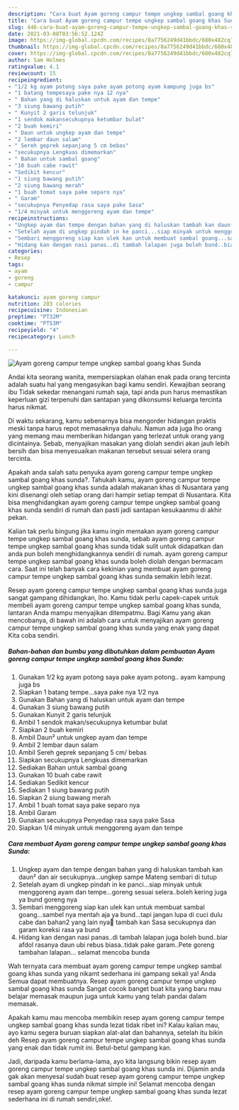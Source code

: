```yaml
---
description: "Cara buat Ayam goreng campur tempe ungkep sambal goang khas Sunda yang lezat Untuk Jualan"
title: "Cara buat Ayam goreng campur tempe ungkep sambal goang khas Sunda yang lezat Untuk Jualan"
slug: 446-cara-buat-ayam-goreng-campur-tempe-ungkep-sambal-goang-khas-sunda-yang-lezat-untuk-jualan
date: 2021-03-08T03:56:52.124Z
image: https://img-global.cpcdn.com/recipes/8a7756249d41bbdc/680x482cq70/ayam-goreng-campur-tempe-ungkep-sambal-goang-khas-sunda-foto-resep-utama.jpg
thumbnail: https://img-global.cpcdn.com/recipes/8a7756249d41bbdc/680x482cq70/ayam-goreng-campur-tempe-ungkep-sambal-goang-khas-sunda-foto-resep-utama.jpg
cover: https://img-global.cpcdn.com/recipes/8a7756249d41bbdc/680x482cq70/ayam-goreng-campur-tempe-ungkep-sambal-goang-khas-sunda-foto-resep-utama.jpg
author: Sam Holmes
ratingvalue: 4.1
reviewcount: 15
recipeingredient:
- "1/2 kg ayam potong saya pake ayam potong ayam kampung juga bs"
- "1 batang tempesaya pake nya 12 nya"
- " Bahan yang di haluskan untuk ayam dan tempe"
- "3 siung bawang putih"
- " Kunyit 2 garis telunjuk"
- "1 sendok makansecukupnya ketumbar bulat"
- "2 buah kemiri"
- " Daun untuk ungkep ayam dan tempe"
- "2 lembar daun salam"
- " Sereh geprek sepanjang 5 cm bebas"
- "secukupnya Lengkuas dimemarkan"
- " Bahan untuk sambal goang"
- "10 buah cabe rawit"
- "Sedikit kencur"
- "1 siung bawang putih"
- "2 siung bawang merah"
- "1 buah tomat saya pake separo nya"
- " Garam"
- "secukupnya Penyedap rasa saya pake Sasa"
- "1/4 minyak untuk menggoreng ayam dan tempe"
recipeinstructions:
- "Ungkep ayam dan tempe dengan bahan yang di haluskan tambah kan daun² dan air secukupnya...ungkep sampe Mateng sembari di tutup"
- "Setelah ayam di ungkep pindah in ke panci...siap minyak untuk menggoreng ayam dan tempe...goreng sesuai selera..boleh kering juga ya bund goreng nya"
- "Sembari menggoreng siap kan ulek kan untuk membuat sambal goang...sambel nya mentah aja ya bund...tapi jangan lupa di cuci dulu cabe dan bahan2 yang lain nya🙂 tambah kan Sasa secukupnya dan garam koreksi rasa ya bund"
- "Hidang kan dengan nasi panas..di tambah lalapan juga boleh bund..biar afdol rasanya daun ubi rebus biasa..tidak pake garam..Pete goreng tambahan lalapan... selamat mencoba bunda"
categories:
- Resep
tags:
- ayam
- goreng
- campur

katakunci: ayam goreng campur 
nutrition: 203 calories
recipecuisine: Indonesian
preptime: "PT32M"
cooktime: "PT53M"
recipeyield: "4"
recipecategory: Lunch

---
```



![Ayam goreng campur tempe ungkep sambal goang khas Sunda](https://img-global.cpcdn.com/recipes/8a7756249d41bbdc/680x482cq70/ayam-goreng-campur-tempe-ungkep-sambal-goang-khas-sunda-foto-resep-utama.jpg)

Andai kita seorang wanita, mempersiapkan olahan enak pada orang tercinta adalah suatu hal yang mengasyikan bagi kamu sendiri. Kewajiban seorang ibu Tidak sekedar menangani rumah saja, tapi anda pun harus memastikan keperluan gizi terpenuhi dan santapan yang dikonsumsi keluarga tercinta harus nikmat.

Di waktu  sekarang, kamu sebenarnya bisa mengorder hidangan praktis meski tanpa harus repot memasaknya dahulu. Namun ada juga lho orang yang memang mau memberikan hidangan yang terlezat untuk orang yang dicintainya. Sebab, menyajikan masakan yang diolah sendiri akan jauh lebih bersih dan bisa menyesuaikan makanan tersebut sesuai selera orang tercinta. 



Apakah anda salah satu penyuka ayam goreng campur tempe ungkep sambal goang khas sunda?. Tahukah kamu, ayam goreng campur tempe ungkep sambal goang khas sunda adalah makanan khas di Nusantara yang kini disenangi oleh setiap orang dari hampir setiap tempat di Nusantara. Kita bisa menghidangkan ayam goreng campur tempe ungkep sambal goang khas sunda sendiri di rumah dan pasti jadi santapan kesukaanmu di akhir pekan.

Kalian tak perlu bingung jika kamu ingin memakan ayam goreng campur tempe ungkep sambal goang khas sunda, sebab ayam goreng campur tempe ungkep sambal goang khas sunda tidak sulit untuk didapatkan dan anda pun boleh menghidangkannya sendiri di rumah. ayam goreng campur tempe ungkep sambal goang khas sunda boleh diolah dengan bermacam cara. Saat ini telah banyak cara kekinian yang membuat ayam goreng campur tempe ungkep sambal goang khas sunda semakin lebih lezat.

Resep ayam goreng campur tempe ungkep sambal goang khas sunda juga sangat gampang dihidangkan, lho. Kamu tidak perlu capek-capek untuk membeli ayam goreng campur tempe ungkep sambal goang khas sunda, lantaran Anda mampu menyajikan ditempatmu. Bagi Kamu yang akan mencobanya, di bawah ini adalah cara untuk menyajikan ayam goreng campur tempe ungkep sambal goang khas sunda yang enak yang dapat Kita coba sendiri.

<!--inarticleads1-->

##### Bahan-bahan dan bumbu yang dibutuhkan dalam pembuatan Ayam goreng campur tempe ungkep sambal goang khas Sunda:

1. Gunakan 1/2 kg ayam potong saya pake ayam potong.. ayam kampung juga bs
1. Siapkan 1 batang tempe...saya pake nya 1/2 nya
1. Gunakan  Bahan yang di haluskan untuk ayam dan tempe
1. Gunakan 3 siung bawang putih
1. Gunakan  Kunyit 2 garis telunjuk
1. Ambil 1 sendok makan/secukupnya ketumbar bulat
1. Siapkan 2 buah kemiri
1. Ambil  Daun² untuk ungkep ayam dan tempe
1. Ambil 2 lembar daun salam
1. Ambil  Sereh geprek sepanjang 5 cm/ bebas
1. Siapkan secukupnya Lengkuas dimemarkan
1. Sediakan  Bahan untuk sambal goang
1. Gunakan 10 buah cabe rawit
1. Sediakan Sedikit kencur
1. Sediakan 1 siung bawang putih
1. Siapkan 2 siung bawang merah
1. Ambil 1 buah tomat saya pake separo nya
1. Ambil  Garam
1. Gunakan secukupnya Penyedap rasa saya pake Sasa
1. Siapkan 1/4 minyak untuk menggoreng ayam dan tempe




<!--inarticleads2-->

##### Cara membuat Ayam goreng campur tempe ungkep sambal goang khas Sunda:

1. Ungkep ayam dan tempe dengan bahan yang di haluskan tambah kan daun² dan air secukupnya...ungkep sampe Mateng sembari di tutup
1. Setelah ayam di ungkep pindah in ke panci...siap minyak untuk menggoreng ayam dan tempe...goreng sesuai selera..boleh kering juga ya bund goreng nya
1. Sembari menggoreng siap kan ulek kan untuk membuat sambal goang...sambel nya mentah aja ya bund...tapi jangan lupa di cuci dulu cabe dan bahan2 yang lain nya🙂 tambah kan Sasa secukupnya dan garam koreksi rasa ya bund
1. Hidang kan dengan nasi panas..di tambah lalapan juga boleh bund..biar afdol rasanya daun ubi rebus biasa..tidak pake garam..Pete goreng tambahan lalapan... selamat mencoba bunda




Wah ternyata cara membuat ayam goreng campur tempe ungkep sambal goang khas sunda yang nikamt sederhana ini gampang sekali ya! Anda Semua dapat membuatnya. Resep ayam goreng campur tempe ungkep sambal goang khas sunda Sangat cocok banget buat kita yang baru mau belajar memasak maupun juga untuk kamu yang telah pandai dalam memasak.

Apakah kamu mau mencoba membikin resep ayam goreng campur tempe ungkep sambal goang khas sunda lezat tidak ribet ini? Kalau kalian mau, ayo kamu segera buruan siapkan alat-alat dan bahannya, setelah itu bikin deh Resep ayam goreng campur tempe ungkep sambal goang khas sunda yang enak dan tidak rumit ini. Betul-betul gampang kan. 

Jadi, daripada kamu berlama-lama, ayo kita langsung bikin resep ayam goreng campur tempe ungkep sambal goang khas sunda ini. Dijamin anda gak akan menyesal sudah buat resep ayam goreng campur tempe ungkep sambal goang khas sunda nikmat simple ini! Selamat mencoba dengan resep ayam goreng campur tempe ungkep sambal goang khas sunda lezat sederhana ini di rumah sendiri,oke!.

